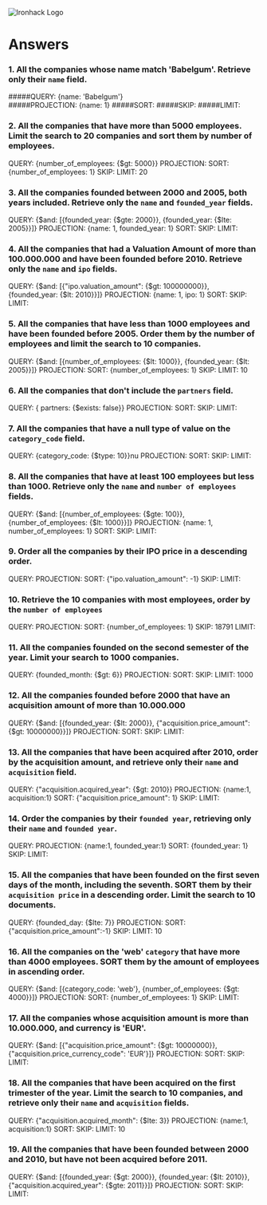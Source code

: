 ![Ironhack Logo](https://i.imgur.com/1QgrNNw.png)

# Answers



### 1. All the companies whose name match 'Babelgum'. Retrieve only their `name` field.

#####QUERY: {name: 'Babelgum'}  
#####PROJECTION: {name: 1}
#####SORT:
#####SKIP:
#####LIMIT:

### 2. All the companies that have more than 5000 employees. Limit the search to 20 companies and sort them by **number of employees**.

QUERY: {number_of_employees: {$gt: 5000}}
PROJECTION:
SORT: {number_of_employees: 1}
SKIP:
LIMIT: 20

### 3. All the companies founded between 2000 and 2005, both years included. Retrieve only the `name` and `founded_year` fields.

QUERY: {$and: [{founded_year: {$gte: 2000}}, {founded_year: {$lte: 2005}}]}
PROJECTION: {name: 1, founded_year: 1}
SORT:
SKIP:
LIMIT:

### 4. All the companies that had a Valuation Amount of more than 100.000.000 and have been founded before 2010. Retrieve only the `name` and `ipo` fields.

QUERY: {$and: [{"ipo.valuation_amount": {$gt: 100000000}}, {founded_year: {$lt: 2010}}]}
PROJECTION: {name: 1, ipo: 1}
SORT:
SKIP:
LIMIT:

### 5. All the companies that have less than 1000 employees and have been founded before 2005. Order them by the number of employees and limit the search to 10 companies.

QUERY: {$and: [{number_of_employees: {$lt: 1000}}, {founded_year: {$lt: 2005}}]}
PROJECTION:
SORT: {number_of_employees: 1}
SKIP:
LIMIT: 10

### 6. All the companies that don't include the `partners` field.

QUERY: { partners: {$exists: false}}
PROJECTION:
SORT:
SKIP:
LIMIT:

### 7. All the companies that have a null type of value on the `category_code` field.

QUERY: {category_code: {$type: 10}}nu
PROJECTION:
SORT:
SKIP:
LIMIT:

### 8. All the companies that have at least 100 employees but less than 1000. Retrieve only the `name` and `number of employees` fields.

QUERY: {$and: [{number_of_employees: {$gte: 100}}, {number_of_employees: {$lt: 1000}}]}
PROJECTION: {name: 1, number_of_employees: 1}
SORT:
SKIP:
LIMIT:

### 9. Order all the companies by their IPO price in a descending order.

QUERY:
PROJECTION:
SORT: {"ipo.valuation_amount": -1}
SKIP:
LIMIT:

### 10. Retrieve the 10 companies with most employees, order by the `number of employees`

QUERY:
PROJECTION:
SORT: {number_of_employees: 1}
SKIP: 18791
LIMIT:

### 11. All the companies founded on the second semester of the year. Limit your search to 1000 companies.

QUERY: {founded_month: {$gt: 6}}
PROJECTION:
SORT:
SKIP:
LIMIT: 1000

### 12. All the companies founded before 2000 that have an acquisition amount of more than 10.000.000

QUERY: {$and: [{founded_year: {$lt: 2000}}, {"acquisition.price_amount": {$gt: 10000000}}]}
PROJECTION:
SORT:
SKIP:
LIMIT:

### 13. All the companies that have been acquired after 2010, order by the acquisition amount, and retrieve only their `name` and `acquisition` field.

QUERY: {"acquisition.acquired_year": {$gt: 2010}}
PROJECTION: {name:1, acquisition:1}
SORT: {"acquisition.price_amount": 1}
SKIP:
LIMIT:

### 14. Order the companies by their `founded year`, retrieving only their `name` and `founded year`.

QUERY:
PROJECTION: {name:1, founded_year:1}
SORT: {founded_year: 1}
SKIP:
LIMIT:

### 15. All the companies that have been founded on the first seven days of the month, including the seventh. SORT them by their `acquisition price` in a descending order. Limit the search to 10 documents.

QUERY: {founded_day: {$lte: 7}}
PROJECTION:
SORT: {"acquisition.price_amount":-1}
SKIP:
LIMIT: 10

### 16. All the companies on the 'web' `category` that have more than 4000 employees. SORT them by the amount of employees in ascending order.

QUERY: {$and: [{category_code: 'web'}, {number_of_employees: {$gt: 4000}}]}
PROJECTION:
SORT: {number_of_employees: 1}
SKIP:
LIMIT:

### 17. All the companies whose acquisition amount is more than 10.000.000, and currency is 'EUR'.

QUERY: {$and: [{"acquisition.price_amount": {$gt:  10000000}}, {"acquisition.price_currency_code": 'EUR'}]}
PROJECTION:
SORT:
SKIP:
LIMIT:

### 18. All the companies that have been acquired on the first trimester of the year. Limit the search to 10 companies, and retrieve only their `name` and `acquisition` fields.

QUERY: {"acquisition.acquired_month": {$lte: 3}}
PROJECTION: {name:1, acquisition:1}
SORT:
SKIP:
LIMIT: 10

### 19. All the companies that have been founded between 2000 and 2010, but have not been acquired before 2011.

QUERY: {$and: [{founded_year: {$gt: 2000}}, {founded_year: {$lt: 2010}}, {"acquisition.acquired_year": {$gte: 2011}}]}
PROJECTION:
SORT:
SKIP:
LIMIT:
